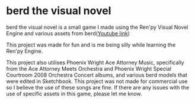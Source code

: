 # berd the visual novel

berd the visual novel is a small game I made using the Ren'py Visual Novel Engine and various assets from berd([Youtube link](https://www.youtube.com/channel/UCRei8TBpt4r0WPZ7MkiKmVg))

This project was made for fun and is me being silly while learning the Ren'py Engine.

This project also utilises Phoenix Wright Ace Attorney Music, specifically from the Ace Attorney Meets Orchestra and Phoenix Wright Special Courtroom 2008 Orchestra Concert albums, and various berd models that were edited in Sketchbook. This project was not made for commercial use so I believe the use of these songs are fine. If there are any issues with the use of specific assets in this game, please let me know.
